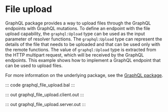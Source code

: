 # File upload

GraphQL package provides a way to upload files through the GraphQL endpoints with GraphQL mutations. To define
an endpoint with the file upload capability, the `graphql:Upload` type can be used as the input parameter of
resolver functions. The `graphql:Upload` type can represent the details of the file that needs to be uploaded and
that can be used only with the remote functions. The value of `graphql:Upload` type is extracted from the HTTP
multipart request, which will be received by the GraphQL endpoints. This example shows how to implement a GraphQL endpoint that
can be used to upload files.

For more information on the underlying package, see the
[GraphQL package](https://lib.ballerina.io/ballerina/graphql/latest/).

::: code graphql_file_upload.bal :::

::: out graphql_file_upload.client.out :::

::: out graphql_file_upload.server.out :::